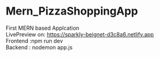 # Mern_PizzaShoppingApp
 First MERN based Applcation <br/>
LivePreview on: https://sparkly-beignet-d3c8a6.netlify.app <br/>
Frontend :npm run dev<br/>
Backend : nodemon app.js
